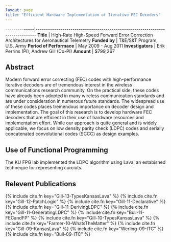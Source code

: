 ```yaml
---
layout: page
title: "Efficient Hardware Implementation of Iterative FEC Decoders"
---
```


--------------|------------------------------------------------------------------------------
**Title**     | High-Rate High-Speed Forward Error Correction Architectures for Aeronautical Telemetry
**Funded&nbsp;by**       | T&E/S&T Program, U.S. Army 
**Period of Performace** | May 2009 - Aug 2011 
**Investigators**        | Erik Perrins (PI), Andrew Gill (Co-PI)
**Amount**               | $799,267

## Abstract

Modern forward error correcting (FEC) codes with high-performance
iterative decoders are of tremendous interest in the wireless
communications research community. On the practical side, these codes
have already been adopted in many wireless communication standards and
are under consideration in numerous future standards. The widespread
use of these codes places tremendous importance on decoder design and
implementation. The goal of this research is to develop hardware FEC
decoders that are efficient in their use of hardware resources and
implementation effort. While our approach is quite general and is
widely applicable, we focus on low density parity check (LDPC) codes
and serially concatenated convolutional codes (SCCC) as design
examples.

## Use of Functional Programming

The KU FPG lab implemented the LDPC algorithm using Lava, an estabished
techneque for representing curciuts.

## Relevent Publications

{% include cite.fn key="Gill-13-TypesKansasLava" %}
{% include cite.fn key="Gill-12-PatchLogic" %}
{% include cite.fn key="Gill-11-Declarative" %}
{% include cite.fn key="Gill-11-DerivingLDPC" %}
{% include cite.fn key="Gill-11-GeneratingLDPC" %}
{% include cite.fn key="Bull-11-FECandFP" %}
{% include cite.fn key="Gill-10-TypesKansasLava" %}
{% include cite.fn key="Farmer-10-WhatsTheMatter" %}
{% include cite.fn key="Gill-09-KansasLava" %}
{% include cite.fn key="Werling-09-ITC" %}
{% include cite.fn key="Bull-09-ITC" %}

